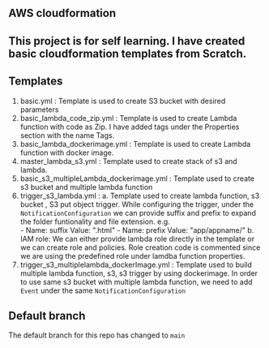 ## AWS cloudformation

## This project is for self learning. I have created basic cloudformation templates from Scratch.

## Templates
1. basic.yml : Template is used to create S3 bucket with desired parameters
2. basic_lambda_code_zip.yml : Template is used to create Lambda function with code as Zip. I have added tags under the Properties section with the name Tags. 
3. basic_lambda_dockerimage.yml : Template is used to create Lambda function with docker image. 
4. master_lambda_s3.yml : Template used to create stack of s3 and lambda.
5. basic_s3_multipleLambda_dockerimage.yml : Template used to create s3 bucket and multiple lambda function
6. trigger_s3_lambda.yml : 
  a. Template used to create lambda function, s3 bucket , S3 put object trigger. While configuring the trigger, under the `NotificationConfiguration` we can provide suffix and prefix to expand the folder funtionality and file extension. e.g.        
                        - Name: suffix
                          Value: ".html"
                        - Name: prefix
                          Value: "app/appname/"
   b. IAM role: We can either provide lambda role directly in the template or we can create role and policies. Role creation code is commented since we are using the predefined role under lamdba function properties.
7. trigger_s3_multiplelambda_dockerImage.yml : Template used to build multiple lambda function, s3, s3 trigger by using dockerimage. In order to use same s3 bucket with multiple lambda function, we need to add `Event` under the same `NotificationConfiguration`

## Default branch
The default branch for this repo has changed to `main`






